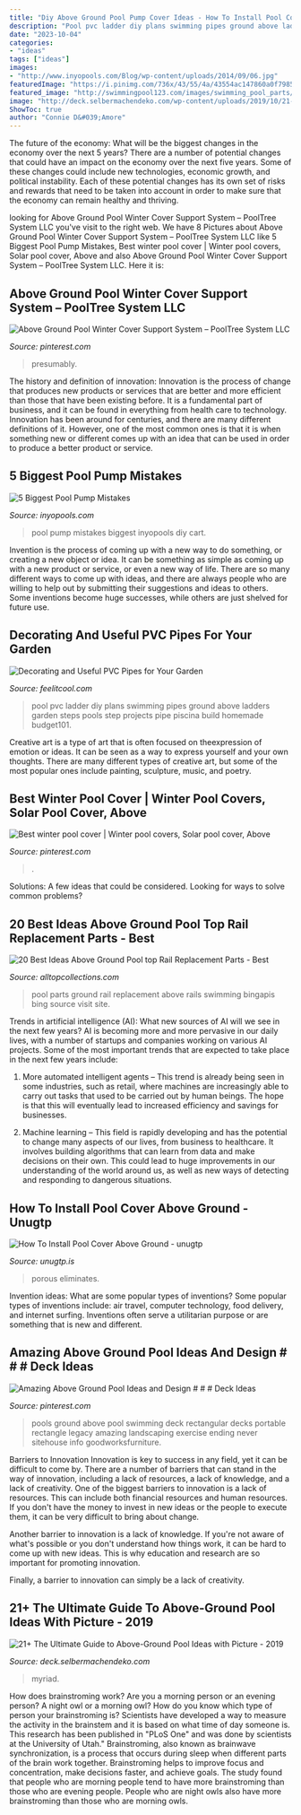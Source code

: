 ```yaml
---
title: "Diy Above Ground Pool Pump Cover Ideas - How To Install Pool Cover Above Ground"
description: "Pool pvc ladder diy plans swimming pipes ground above ladders garden steps pools step projects pipe piscina build homemade budget101"
date: "2023-10-04"
categories:
- "ideas"
tags: ["ideas"]
images:
- "http://www.inyopools.com/Blog/wp-content/uploads/2014/09/06.jpg"
featuredImage: "https://i.pinimg.com/736x/43/55/4a/43554ac147860a0f79853f63b1e16482.jpg"
featured_image: "http://swimmingpool123.com/images/swimming_pool_parts/top_straight_rail1.jpg"
image: "http://deck.selbermachendeko.com/wp-content/uploads/2019/10/21-The-Ultimate-Guide-to-Above-Ground-Pool-Ideas-with-Picture.jpg"
ShowToc: true
author: "Connie D&#039;Amore"
---
```



The future of the economy: What will be the biggest changes in the economy over the next 5 years?
There are a number of potential changes that could have an impact on the economy over the next five years. Some of these changes could include new technologies, economic growth, and political instability. Each of these potential changes has its own set of risks and rewards that need to be taken into account in order to make sure that the economy can remain healthy and thriving.

	

		
looking for Above Ground Pool Winter Cover Support System – PoolTree System LLC you've visit to the right web. We have 8 Pictures about Above Ground Pool Winter Cover Support System – PoolTree System LLC like 5 Biggest Pool Pump Mistakes, Best winter pool cover | Winter pool covers, Solar pool cover, Above and also Above Ground Pool Winter Cover Support System – PoolTree System LLC. Here it is:
		
    
## Above Ground Pool Winter Cover Support System – PoolTree System LLC

<img loading=lazy src="https://i.pinimg.com/736x/a7/75/4c/a7754c427d95f08d6dfc4f546c8b9c6a.jpg" onerror="this.onerror=null;this.src='https://tse2.mm.bing.net/th?id=OIP.slEezU7b-QL0m_NFD24y1gHaHa&amp;pid=15.1';" alt="Above Ground Pool Winter Cover Support System – PoolTree System LLC">

_Source: pinterest.com_

>presumably. 

	

The history and definition of innovation:
Innovation is the process of change that produces new products or services that are better and more efficient than those that have been existing before. It is a fundamental part of business, and it can be found in everything from health care to technology. Innovation has been around for centuries, and there are many different definitions of it. However, one of the most common ones is that it is when something new or different comes up with an idea that can be used in order to produce a better product or service.

    
## 5 Biggest Pool Pump Mistakes

<img loading=lazy src="http://www.inyopools.com/Blog/wp-content/uploads/2014/09/06.jpg" onerror="this.onerror=null;this.src='https://tse2.mm.bing.net/th?id=OIP.-3VMqg7S-Pl_DDzFhSUG7QHaCe&amp;pid=15.1';" alt="5 Biggest Pool Pump Mistakes">

_Source: inyopools.com_

>pool pump mistakes biggest inyopools diy cart. 

	

Invention is the process of coming up with a new way to do something, or creating a new object or idea. It can be something as simple as coming up with a new product or service, or even a new way of life. There are so many different ways to come up with ideas, and there are always people who are willing to help out by submitting their suggestions and ideas to others. Some inventions become huge successes, while others are just shelved for future use.

    
## Decorating And Useful PVC Pipes For Your Garden

<img loading=lazy src="http://feelitcool.com/wp-content/uploads/2016/07/pvc-pipes-garden-decor2.jpg" onerror="this.onerror=null;this.src='https://tse1.mm.bing.net/th?id=OIP.TalsCE4fyKeMabO4LL6iwwHaJ4&amp;pid=15.1';" alt="Decorating and Useful PVC Pipes for Your Garden">

_Source: feelitcool.com_

>pool pvc ladder diy plans swimming pipes ground above ladders garden steps pools step projects pipe piscina build homemade budget101. 

	

Creative art is a type of art that is often focused on theexpression of emotion or ideas. It can be seen as a way to express yourself and your own thoughts. There are many different types of creative art, but some of the most popular ones include painting, sculpture, music, and poetry.

    
## Best Winter Pool Cover | Winter Pool Covers, Solar Pool Cover, Above

<img loading=lazy src="https://i.pinimg.com/736x/89/0b/fd/890bfd7be8d9f7e9b2dc490b6fa77f45.jpg" onerror="this.onerror=null;this.src='https://tse3.mm.bing.net/th?id=OIP.0qFuwQX0-Tj5MQdJA0yoQAHaF3&amp;pid=15.1';" alt="Best winter pool cover | Winter pool covers, Solar pool cover, Above">

_Source: pinterest.com_

>. 

	

Solutions: A few ideas that could be considered.
Looking for ways to solve common problems?

    
## 20 Best Ideas Above Ground Pool Top Rail Replacement Parts - Best

<img loading=lazy src="http://swimmingpool123.com/images/swimming_pool_parts/top_straight_rail1.jpg" onerror="this.onerror=null;this.src='https://tse1.mm.bing.net/th?id=OIP.Js3ynOmgR5WWcvHwBcxRiwHaFE&amp;pid=15.1';" alt="20 Best Ideas Above Ground Pool top Rail Replacement Parts - Best">

_Source: alltopcollections.com_

>pool parts ground rail replacement above rails swimming bingapis bing source visit site. 

	

Trends in artificial intelligence (AI): What new sources of AI will we see in the next few years?
AI is becoming more and more pervasive in our daily lives, with a number of startups and companies working on various AI projects. Some of the most important trends that are expected to take place in the next few years include:
1. More automated intelligent agents – This trend is already being seen in some industries, such as retail, where machines are increasingly able to carry out tasks that used to be carried out by human beings. The hope is that this will eventually lead to increased efficiency and savings for businesses.

2. Machine learning – This field is rapidly developing and has the potential to change many aspects of our lives, from business to healthcare. It involves building algorithms that can learn from data and make decisions on their own. This could lead to huge improvements in our understanding of the world around us, as well as new ways of detecting and responding to dangerous situations.

    
## How To Install Pool Cover Above Ground - Unugtp

<img loading=lazy src="https://i.pinimg.com/originals/da/9b/3b/da9b3b382f354b24d6cc4c2d531e9580.jpg" onerror="this.onerror=null;this.src='https://tse3.mm.bing.net/th?id=OIP.ijmcgGvrP4T6tudlXRIdUgHaFj&amp;pid=15.1';" alt="How To Install Pool Cover Above Ground - unugtp">

_Source: unugtp.is_

>porous eliminates. 

	

Invention ideas: What are some popular types of inventions?
Some popular types of inventions include: air travel, computer technology, food delivery, and internet surfing. Inventions often serve a utilitarian purpose or are something that is new and different.

    
## Amazing Above Ground Pool Ideas And Design # # # Deck Ideas

<img loading=lazy src="https://i.pinimg.com/736x/43/55/4a/43554ac147860a0f79853f63b1e16482.jpg" onerror="this.onerror=null;this.src='https://tse4.mm.bing.net/th?id=OIP.NEwsqidUtGbOat1X72uO2QHaJ3&amp;pid=15.1';" alt="Amazing Above Ground Pool Ideas and Design # # # Deck Ideas">

_Source: pinterest.com_

>pools ground above pool swimming deck rectangular decks portable rectangle legacy amazing landscaping exercise ending never sitehouse info goodworksfurniture. 

	

Barriers to Innovation
Innovation is key to success in any field, yet it can be difficult to come by. There are a number of barriers that can stand in the way of innovation, including a lack of resources, a lack of knowledge, and a lack of creativity.
One of the biggest barriers to innovation is a lack of resources. This can include both financial resources and human resources. If you don't have the money to invest in new ideas or the people to execute them, it can be very difficult to bring about change.

Another barrier to innovation is a lack of knowledge. If you're not aware of what's possible or you don't understand how things work, it can be hard to come up with new ideas. This is why education and research are so important for promoting innovation.

Finally, a barrier to innovation can simply be a lack of creativity.

    
## 21+ The Ultimate Guide To Above-Ground Pool Ideas With Picture - 2019

<img loading=lazy src="http://deck.selbermachendeko.com/wp-content/uploads/2019/10/21-The-Ultimate-Guide-to-Above-Ground-Pool-Ideas-with-Picture.jpg" onerror="this.onerror=null;this.src='https://tse3.mm.bing.net/th?id=OIP.Ww0_2tARGf07-RmmZhq5VAHaNK&amp;pid=15.1';" alt="21+ The Ultimate Guide to Above-Ground Pool Ideas with Picture - 2019">

_Source: deck.selbermachendeko.com_

>myriad. 

	

How does brainstroming work?
Are you a morning person or an evening person? A night owl or a morning owl? How do you know which type of person your brainstroming is? Scientists have developed a way to measure the activity in the brainstem and it is based on what time of day someone is. This research has been published in "PLoS One" and was done by scientists at the University of Utah."
Brainstroming, also known as brainwave synchronization, is a process that occurs during sleep when different parts of the brain work together. Brainstroming helps to improve focus and concentration, make decisions faster, and achieve goals. The study found that people who are morning people tend to have more brainstroming than those who are evening people. People who are night owls also have more brainstroming than those who are morning owls.

